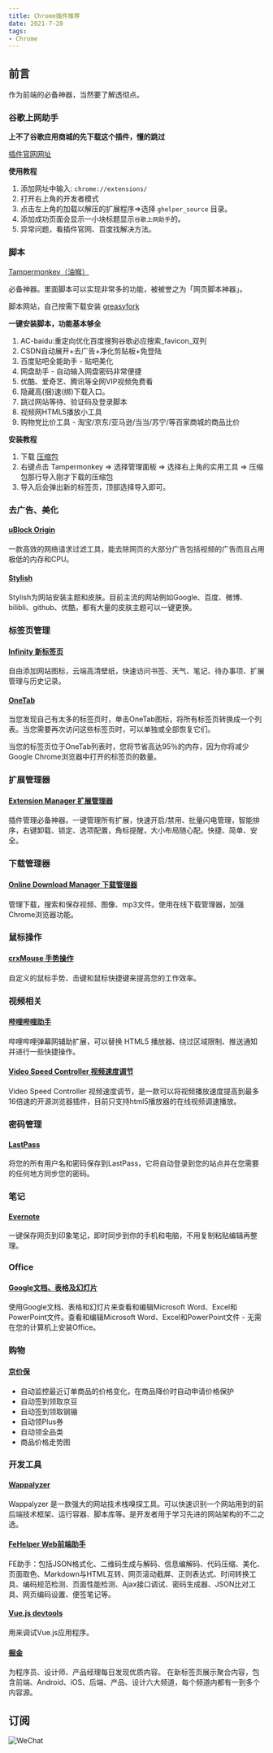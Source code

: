 ```yaml
---
title: Chrome插件推荐
date: 2021-7-28
tags:
- Chrome
---
```

## 前言

作为前端的必备神器，当然要了解透彻点。

### 谷歌上网助手

**上不了谷歌应用商城的先下载这个插件，懂的跳过**

[插件官网网址](http://googlehelper.net/)

**使用教程**

1. 添加网址中输入: `chrome://extensions/`
2. 打开右上角的开发者模式
3. 点击左上角的加载以解压的扩展程序=>选择 `ghelper_source` 目录。
4. 添加成功页面会显示一小块标题显示`谷歌上网助手`的。
5. 异常问题，看插件官网、百度找解决方法。

### 脚本
 [Tampermonkey（油猴）](https://chrome.google.com/webstore/detail/dhdgffkkebhmkfjojejmpbldmpobfkfo)

必备神器。里面脚本可以实现非常多的功能，被被誉之为「网页脚本神器」。

脚本网站，自己按需下载安装 [greasyfork](https://greasyfork.org/zh-CN/scripts)

**一键安装脚本，功能基本够全**

1. AC-baidu:重定向优化百度搜狗谷歌必应搜索_favicon_双列
2. CSDN自动展开+去广告+净化剪贴板+免登陆
3. 百度贴吧全能助手 - 贴吧美化
4. 网盘助手 - 自动输入网盘密码非常便捷
5. 优酷、爱奇艺、腾讯等全网VIP视频免费看
6. 隐藏高(捆)速(绑)下载入口。
7. 跳过网站等待、验证码及登录脚本
8. 视频网HTML5播放小工具
9. 购物党比价工具 - 淘宝/京东/亚马逊/当当/苏宁/等百家商城的商品比价

**安装教程**

1. 下载 [压缩包](https://qqlcx5.lanzous.com/ibzisgd)
2. 右键点击 Tampermonkey => 选择管理面板 => 选择右上角的实用工具 => 压缩包那行导入刚才下载的压缩包
3. 导入后会弹出新的标签页，顶部选择导入即可。

### 去广告、美化

#### [uBlock Origin](https://chrome.google.com/webstore/detail/ublock-origin/cjpalhdlnbpafiamejdnhcphjbkeiagm)

一款高效的网络请求过滤工具，能去除网页的大部分广告包括视频的广告而且占用极低的内存和CPU。

#### [Stylish](https://chrome.zzzmh.cn/info?token=fjnbnpbmkenffdnngjfgmeleoegfcffe)

Stylish为网站安装主题和皮肤。目前主流的网站例如Google、百度、微博、bilibli、github、优酷，都有大量的皮肤主题可以一键更换。

### 标签页管理

#### [Infinity 新标签页](https://chrome.google.com/webstore/detail/infinity-new-tab-producti/dbfmnekepjoapopniengjbcpnbljalfg)

自由添加网站图标，云端高清壁纸，快速访问书签、天气、笔记、待办事项、扩展管理与历史记录。

#### [OneTab](https://chrome.google.com/webstore/detail/onetab/chphlpgkkbolifaimnlloiipkdnihall)

当您发现自己有太多的标签页时，单击OneTab图标，将所有标签页转换成一个列表。当您需要再次访问这些标签页时，可以单独或全部恢复它们。

当您的标签页位于OneTab列表时，您将节省高达95％的内存，因为你将减少Google Chrome浏览器中打开的标签页的数量。

### 扩展管理器

#### [Extension Manager 扩展管理器](https://chrome.zzzmh.cn/info?token=gjldcdngmdknpinoemndlidpcabkggco)

插件管理必备神器。一键管理所有扩展，快速开启/禁用、批量闪电管理，智能排序，右键卸载、锁定、选项配置，角标提醒，大小布局随心配。快捷、简单、安全。

### 下载管理器

#### [Online Download Manager 下载管理器](https://chrome.google.com/webstore/detail/online-download-manager/opjjpmhoiojifppkkcdabiobhakljdgm)

管理下载，搜索和保存视频、图像、mp3文件。使用在线下载管理器，加强Chrome浏览器功能。

### 鼠标操作

#### [crxMouse 手势操作](https://chrome.google.com/webstore/detail/crxmouse-chrome-gestures/jlgkpaicikihijadgifklkbpdajbkhjo)

自定义的鼠标手势、击键和鼠标快捷键来提高您的工作效率。


### 视频相关

#### [哔哩哔哩助手](https://chrome.google.com/webstore/detail/%E5%93%94%E5%93%A9%E5%93%94%E5%93%A9%E5%8A%A9%E6%89%8B%EF%BC%9Abilibilicom-%E7%BB%BC%E5%90%88%E8%BE%85%E5%8A%A9%E6%89%A9%E5%B1%95/kpbnombpnpcffllnianjibmpadjolanh)

哔哩哔哩弹幕网辅助扩展，可以替换 HTML5 播放器、绕过区域限制、推送通知并进行一些快捷操作。

#### [Video Speed Controller 视频速度调节](https://chrome.google.com/webstore/detail/video-speed-controller/nffaoalbilbmmfgbnbgppjihopabppdk)

Video Speed Controller 视频速度调节，是一款可以将视频播放速度提高到最多16倍速的开源浏览器插件，目前只支持html5播放器的在线视频调速播放。

### 密码管理

#### [LastPass](https://chrome.google.com/webstore/detail/lastpass-free-password-ma/hdokiejnpimakedhajhdlcegeplioahd)

将您的所有用户名和密码保存到LastPass，它将自动登录到您的站点并在您需要的任何地方同步您的密码。

### 笔记

#### [Evernote](https://chrome.google.com/webstore/detail/evernote-web-clipper/pioclpoplcdbaefihamjohnefbikjilc)

一键保存网页到印象笔记，即时同步到你的手机和电脑，不用复制粘贴编辑再整理。

### Office

#### [Google文档、表格及幻灯片](https://chrome.google.com/webstore/detail/office-editing-for-docs-s/gbkeegbaiigmenfmjfclcdgdpimamgkj)

使用Google文档、表格和幻灯片来查看和编辑Microsoft Word、Excel和PowerPoint文件。查看和编辑Microsoft Word、Excel和PowerPoint文件 - 无需在您的计算机上安装Office。

### 购物

#### [京价保](https://chrome.google.com/webstore/detail/%E4%BA%AC%E4%BB%B7%E4%BF%9D-%E4%BA%AC%E4%B8%9C%E4%BB%B7%E4%BF%9D%E5%8A%A9%E6%89%8B/gfgkebiommjpiaomalcbfefimhhanlfd)

* 自动监控最近订单商品的价格变化，在商品降价时自动申请价格保护
* 自动签到领取京豆
* 自动签到领取钢镚
* 自动领Plus券
* 自动领全品类
* 商品价格走势图

### 开发工具

#### [Wappalyzer](https://chrome.google.com/webstore/detail/wappalyzer/gppongmhjkpfnbhagpmjfkannfbllamg)

Wappalyzer 是一款强大的网站技术栈嗅探工具。可以快速识别一个网站用到的前后端技术框架、运行容器、脚本库等。是开发者用于学习先进的网站架构的不二之选。

#### [FeHelper Web前端助手](https://chrome.google.com/webstore/detail/fehelper%E5%89%8D%E7%AB%AF%E5%8A%A9%E6%89%8B/pkgccpejnmalmdinmhkkfafefagiiiad)

FE助手：包括JSON格式化、二维码生成与解码、信息编解码、代码压缩、美化、页面取色、Markdown与HTML互转、网页滚动截屏、正则表达式、时间转换工具、编码规范检测、页面性能检测、Ajax接口调试、密码生成器、JSON比对工具、网页编码设置、便签笔记等。

#### [Vue.js devtools](https://chrome.google.com/webstore/detail/vuejs-devtools/ljjemllljcmogpfapbkkighbhhppjdbg)

用来调试Vue.js应用程序。

#### [掘金](https://chrome.google.com/webstore/detail/%E6%8E%98%E9%87%91/lecdifefmmfjnjjinhaennhdlmcaeeeb)

为程序员、设计师、产品经理每日发现优质内容。 在新标签页展示聚合内容，包含前端、Android、iOS、后端、产品、设计六大频道，每个频道内都有一到多个内容源。

## 订阅

![WeChat](https://cdn.jsdelivr.net/gh/qqlcx5/figure-bed@1.1/img/WeChat.png)